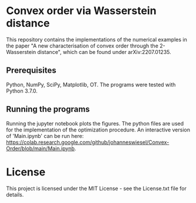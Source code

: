 # Convex order via Wasserstein distance

This repository contains the implementations of the numerical examples in the paper "A new characterisation of convex order through the 2-Wasserstein distance", which can be found under arXiv:2207.01235.

## Prerequisites

Python, NumPy, SciPy, Matplotlib, OT. The programs were tested with Python 3.7.0.

## Running the programs

Running the jupyter notebook plots the figures. The python files are used for the implementation of the optimization procedure. An interactive version of 'Main.ipynb' can be run here: https://colab.research.google.com/github/johanneswiesel/Convex-Order/blob/main/Main.ipynb.

# License

This project is licensed under the MIT License - see the License.txt file for details.
